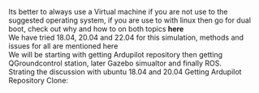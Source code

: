 Its better to always use a Virtual machine if you are not use to the suggested operating system, if you are use to with linux then go for dual boot, check out why and how to on both topics **here**  
We have tried 18.04, 20.04 and 22.04 for this simulation, methods and issues for all are mentioned here  
We will be starting with getting Ardupilot repository then getting QGroundcontrol station,  later Gazebo simualtor and finally ROS.  
Strating the discussion with ubuntu 18.04 and 20.04  Getting Ardupilot Repository Clone:  
